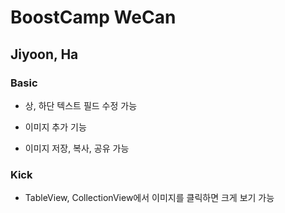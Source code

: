 # BoostCamp WeCan

## Jiyoon, Ha

### Basic

- 상, 하단 텍스트 필드 수정 가능

- 이미지 추가 기능

- 이미지 저장, 복사, 공유 가능

### Kick

- TableView, CollectionView에서 이미지를 클릭하면 크게 보기 가능
 
